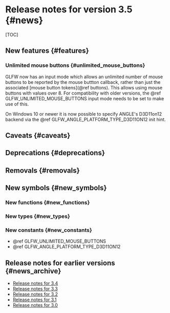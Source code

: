 # Release notes for version 3.5 {#news}

[TOC]


## New features {#features}

### Unlimited mouse buttons {#unlimited_mouse_buttons}

GLFW now has an input mode which allows an unlimited number of mouse buttons to
be reported by the mouse buttton callback, rather than just the associated
[mouse button tokens](@ref buttons). This allows using mouse buttons with
values over 8. For compatibility with older versions, the
@ref GLFW_UNLIMITED_MOUSE_BUTTONS input mode needs to be set to make use of
this.

On Windows 10 or newer it is now possible to specify ANGLE's D3D11on12
backend via the @ref GLFW_ANGLE_PLATFORM_TYPE_D3D11ON12 init hint.

## Caveats {#caveats}

## Deprecations {#deprecations}

## Removals {#removals}

## New symbols {#new_symbols}

### New functions {#new_functions}

### New types {#new_types}

### New constants {#new_constants}

- @ref GLFW_UNLIMITED_MOUSE_BUTTONS
- @ref GLFW_ANGLE_PLATFORM_TYPE_D3D11ON12

## Release notes for earlier versions {#news_archive}

- [Release notes for 3.4](https://www.glfw.org/docs/3.4/news.html)
- [Release notes for 3.3](https://www.glfw.org/docs/3.3/news.html)
- [Release notes for 3.2](https://www.glfw.org/docs/3.2/news.html)
- [Release notes for 3.1](https://www.glfw.org/docs/3.1/news.html)
- [Release notes for 3.0](https://www.glfw.org/docs/3.0/news.html)

